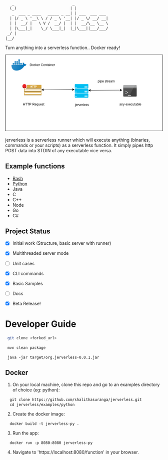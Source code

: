 ```
   _                          _               
  (_)                        | |              
   _  ___ _ ____   _____ _ __| | ___  ___ ___ 
  | |/ _ \ '__\ \ / / _ \ '__| |/ _ \/ __/ __|
  | |  __/ |   \ V /  __/ |  | |  __/\__ \__ \
  | |\___|_|    \_/ \___|_|  |_|\___||___/___/
 _/ |                                         
|__/                                          
```
Turn anything into a serverless function.. Docker ready!
<br/>
<div  align="center">
  <img src="media/jerverless.png"/>
 </div>
<br/>
jerverless is a serverless runner which will execute anything (binaries, commands or your scripts) as a serverless function. It simply pipes http POST data into STDIN of any executable vice versa.

## Example functions

- [Bash](https://github.com/shalithasuranga/jerverless/tree/master/examples/bash)
- [Python](https://github.com/shalithasuranga/jerverless/tree/master/examples/python)
- Java
- C
- C++
- Node
- Go
- C#

## Project Status

- [x] Initial work (Structure, basic server with runner)
- [x] Multithreaded server mode
- [ ] Unit cases
- [x] CLI commands
- [x] Basic Samples
- [ ] Docs
- [x] Beta Release!


# Developer Guide

```bash
 git clone <forked_url>
```

```bash
 mvn clean package
```

```
 java -jar target/org.jerverless-0.0.1.jar 
```

## Docker

1. On your local machine, clone this repo and go to an examples directory of choice (eg: python): 

```
  git clone https://github.com/shalithasuranga/jerverless.git
  cd jerverless/examples/python
```

2. Create the docker image:

```
  docker build -t jerverless-py .
```

3. Run the app:

```
  docker run -p 8080:8080 jerverless-py
```

4. Navigate to 'https://localhost:8080/function' in your browser.

